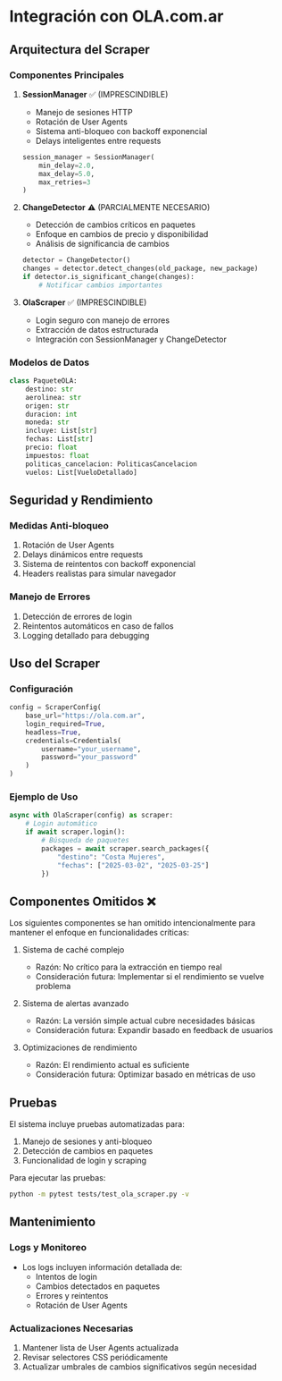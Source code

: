 # Integración con OLA.com.ar

## Arquitectura del Scraper

### Componentes Principales

1. **SessionManager** ✅ (IMPRESCINDIBLE)
   - Manejo de sesiones HTTP
   - Rotación de User Agents
   - Sistema anti-bloqueo con backoff exponencial
   - Delays inteligentes entre requests
   ```python
   session_manager = SessionManager(
       min_delay=2.0,
       max_delay=5.0,
       max_retries=3
   )
   ```

2. **ChangeDetector** ⚠️ (PARCIALMENTE NECESARIO)
   - Detección de cambios críticos en paquetes
   - Enfoque en cambios de precio y disponibilidad
   - Análisis de significancia de cambios
   ```python
   detector = ChangeDetector()
   changes = detector.detect_changes(old_package, new_package)
   if detector.is_significant_change(changes):
       # Notificar cambios importantes
   ```

3. **OlaScraper** ✅ (IMPRESCINDIBLE)
   - Login seguro con manejo de errores
   - Extracción de datos estructurada
   - Integración con SessionManager y ChangeDetector

### Modelos de Datos

```python
class PaqueteOLA:
    destino: str
    aerolinea: str
    origen: str
    duracion: int
    moneda: str
    incluye: List[str]
    fechas: List[str]
    precio: float
    impuestos: float
    politicas_cancelacion: PoliticasCancelacion
    vuelos: List[VueloDetallado]
```

## Seguridad y Rendimiento

### Medidas Anti-bloqueo
1. Rotación de User Agents
2. Delays dinámicos entre requests
3. Sistema de reintentos con backoff exponencial
4. Headers realistas para simular navegador

### Manejo de Errores
1. Detección de errores de login
2. Reintentos automáticos en caso de fallos
3. Logging detallado para debugging

## Uso del Scraper

### Configuración
```python
config = ScraperConfig(
    base_url="https://ola.com.ar",
    login_required=True,
    headless=True,
    credentials=Credentials(
        username="your_username",
        password="your_password"
    )
)
```

### Ejemplo de Uso
```python
async with OlaScraper(config) as scraper:
    # Login automático
    if await scraper.login():
        # Búsqueda de paquetes
        packages = await scraper.search_packages({
            "destino": "Costa Mujeres",
            "fechas": ["2025-03-02", "2025-03-25"]
        })
```

## Componentes Omitidos ❌

Los siguientes componentes se han omitido intencionalmente para mantener el enfoque en funcionalidades críticas:

1. Sistema de caché complejo
   - Razón: No crítico para la extracción en tiempo real
   - Consideración futura: Implementar si el rendimiento se vuelve problema

2. Sistema de alertas avanzado
   - Razón: La versión simple actual cubre necesidades básicas
   - Consideración futura: Expandir basado en feedback de usuarios

3. Optimizaciones de rendimiento
   - Razón: El rendimiento actual es suficiente
   - Consideración futura: Optimizar basado en métricas de uso

## Pruebas

El sistema incluye pruebas automatizadas para:
1. Manejo de sesiones y anti-bloqueo
2. Detección de cambios en paquetes
3. Funcionalidad de login y scraping

Para ejecutar las pruebas:
```bash
python -m pytest tests/test_ola_scraper.py -v
```

## Mantenimiento

### Logs y Monitoreo
- Los logs incluyen información detallada de:
  - Intentos de login
  - Cambios detectados en paquetes
  - Errores y reintentos
  - Rotación de User Agents

### Actualizaciones Necesarias
1. Mantener lista de User Agents actualizada
2. Revisar selectores CSS periódicamente
3. Actualizar umbrales de cambios significativos según necesidad
